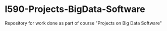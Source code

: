 # I590-Projects-BigData-Software
Repository for work done as part of course "Projects on Big Data Software" 
